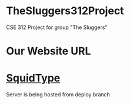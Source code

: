 # TheSluggers312Project
CSE 312 Project for group "The Sluggers"

# Our Website URL
# [SquidType](https://squidtype.me/)
Server is being hosted from deploy branch
